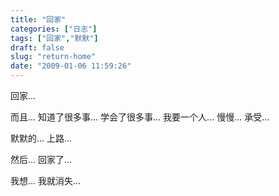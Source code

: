 ```yaml
---
title: "回家"
categories: ["日志"]
tags: ["回家","默默"]
draft: false
slug: "return-home"
date: "2009-01-06 11:59:26"
---
```


回家... 

而且...
知道了很多事...
学会了很多事...
我要一个人...
慢慢...
承受...

默默的...
上路...
 
然后...
回家了...
 
我想...
我就消失...

